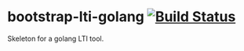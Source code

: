 # bootstrap-lti-golang [![Build Status](https://travis-ci.org/penzance/bootstrap-lti-golang.svg?branch=master)](https://travis-ci.org/penzance/bootstrap-lti-golang)
Skeleton for a golang LTI tool.
